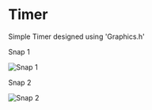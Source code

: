 # Timer
Simple Timer designed using 'Graphics.h'

Snap 1

![Snap 1](https://github.com/Kashyap-Nirmal/CPP-practice/blob/main/Graphics.h/Timer/Snap%201.png)

Snap 2

![Snap 2](https://github.com/Kashyap-Nirmal/CPP-practice/blob/main/Graphics.h/Timer/Snap%202.png)
